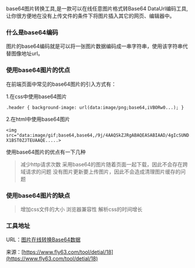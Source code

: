 base64图片转换工具,是一款可以在线任意图片格式转Base64 DataUrl编码工具,让你很方便地在没有上传文件的条件下将图片插入其它的网页、编辑器中。   

### 什么是base64编码
图片的base64编码就是可以将一张图片数据编码成一串字符串，使用该字符串代替图像地址url。

### 使用base64图片的优点
在前端页面中常见的base64图片的引入方式有：

1.在css中使用base64图片

`.header {
    background-image: url(data:image/png;base64,iVBORw0...);
}`

2.在html中使用base64图片

`<img src="data:image/gif;base64,base64,/9j/4AAQSkZJRgABAQEASABIAAD/4gIcSUNDX1BST0ZJTEUAAQE.....>`

使用base64图片的优点有一下几种
> 减少http请求次数
> 采用base64的图片随着页面一起下载，因此不会存在跨域请求的问题
> 没有图片更新要上传图片，因此不会造成清理图片缓存的问题


### 使用base64图片的缺点
> 增加css文件的大小
> 浏览器兼容性
> 解析css的时间增长

### 工具地址
URL：[图片在线转换Base64数据](https://www.fly63.com/tool/base64/)

来源：[https://www.fly63.com/tool/detial/18](https://www.fly63.com/tool/detial/18)
